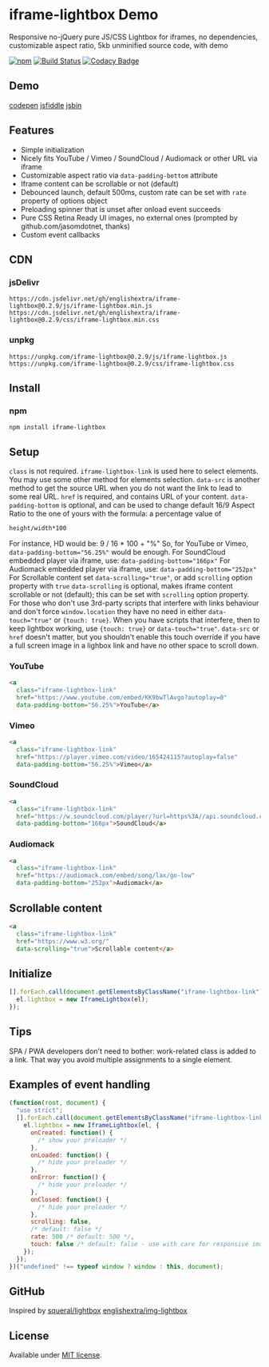 # iframe-lightbox Demo

Responsive no-jQuery pure JS/CSS Lightbox for iframes, no dependencies, customizable aspect ratio, 5kb unminified source code, with demo

[![npm](https://img.shields.io/npm/v/iframe-lightbox.svg)](https://www.npmjs.com/package/iframe-lightbox)
[![Build Status](https://travis-ci.com/englishextra/iframe-lightbox.svg?branch=master)](https://travis-ci.com/englishextra/iframe-lightbox)
[![Codacy Badge](https://app.codacy.com/project/badge/Grade/369642c14d3344bebe134c76f0f5dde8)](https://www.codacy.com/manual/englishextra/iframe-lightbox/dashboard?utm_source=github.com&amp;utm_medium=referral&amp;utm_content=englishextra/iframe-lightbox&amp;utm_campaign=Badge_Grade)

## Demo

[codepen](https://codepen.io/englishextra/full/jmjayV/)
[jsfiddle](https://fiddle.jshell.net/englishextra/8pzy6uhr/show/)
[jsbin](https://output.jsbin.com/saqine)

## Features

* Simple initialization
* Nicely fits YouTube / Vimeo / SoundCloud / Audiomack or other URL via iframe
* Customizable aspect ratio via `data-padding-bottom` attribute
* Iframe content can be scrollable or not (default)
* Debounced launch, default 500ms, custom rate can be set with `rate` property of options object
* Preloading spinner that is unset after onload event succeeds
* Pure CSS Retina Ready UI images, no external ones (prompted by github.com/jasomdotnet, thanks)
* Custom event callbacks

## CDN

### jsDelivr

`https://cdn.jsdelivr.net/gh/englishextra/iframe-lightbox@0.2.9/js/iframe-lightbox.min.js`
`https://cdn.jsdelivr.net/gh/englishextra/iframe-lightbox@0.2.9/css/iframe-lightbox.min.css`

### unpkg

`https://unpkg.com/iframe-lightbox@0.2.9/js/iframe-lightbox.js`
`https://unpkg.com/iframe-lightbox@0.2.9/css/iframe-lightbox.css`

## Install

### npm

`npm install iframe-lightbox`

## Setup

`class` is not required. `iframe-lightbox-link` is used here to select elements. You may use some other method for elements selection.
`data-src` is another method to get the source URL when you do not want the link to lead to some real URL.
`href` is required, and contains URL of your content.
`data-padding-bottom` is optional, and can be used to change default 16/9 Aspect Ratio to the one of yours with the formula: a percentage value of

```txt
height/width*100
```

For instance, HD would be: 9 / 16 * 100 + "%"
So, for YouTube or Vimeo, `data-padding-bottom="56.25%"` would be enough.
For SoundCloud embedded player via iframe, use: `data-padding-bottom="166px"`
For Audiomack embedded player via iframe, use: `data-padding-bottom="252px"`
For Scrollable content set `data-scrolling="true"`, or add `scrolling` option property with `true`
`data-scrolling` is optional, makes iframe content scrollable or not (default); this can be set with `scrolling` option property.
For those who don't use 3rd-party scripts that interfere with links behaviour and don't force `window.location` they have no need in either `data-touch="true"` or `{touch: true}`.
When you have scripts that interfere, then to keep lightbox working, use `{touch: true}` or `data-touch="true"`.
`data-src` or `href` doesn't matter, but you shouldn't enable this touch override if you have a full screen image in a lighbox link and have no other space to scroll down.

### YouTube

```html
<a
  class="iframe-lightbox-link"
  href="https://www.youtube.com/embed/KK9bwTlAvgo?autoplay=0"
  data-padding-bottom="56.25%">YouTube</a>
```

### Vimeo

```html
<a
  class="iframe-lightbox-link"
  href="https://player.vimeo.com/video/165424115?autoplay=false"
  data-padding-bottom="56.25%">Vimeo</a>
```

### SoundCloud

```html
<a
  class="iframe-lightbox-link"
  href="https://w.soundcloud.com/player/?url=https%3A//api.soundcloud.com/tracks/317031598&amp;auto_play=false&amp;hide_related=false&amp;show_comments=true&amp;show_user=true&amp;show_reposts=false&amp;visual=true"
  data-padding-bottom="166px">SoundCloud</a>
```

### Audiomack

```html
<a
  class="iframe-lightbox-link"
  href="https://audiomack.com/embed/song/lax/go-low"
  data-padding-bottom="252px">Audiomack</a>
```

## Scrollable content

```html
<a
  class="iframe-lightbox-link"
  href="https://www.w3.org/"
  data-scrolling="true">Scrollable content</a>
```

## Initialize

```js
[].forEach.call(document.getElementsByClassName("iframe-lightbox-link"), function (el) {
  el.lightbox = new IframeLightbox(el);
});
```

## Tips

SPA / PWA developers don't need to bother: work-related class is added to a link.
That way you avoid multiple assignments to a single element.

## Examples of event handling

```js
(function(root, document) {
  "use strict";
  [].forEach.call(document.getElementsByClassName("iframe-lightbox-link"), function(el) {
    el.lightbox = new IframeLightbox(el, {
      onCreated: function() {
        /* show your preloader */
      },
      onLoaded: function() {
        /* hide your preloader */
      },
      onError: function() {
        /* hide your preloader */
      },
      onClosed: function() {
        /* hide your preloader */
      },
      scrolling: false,
      /* default: false */
      rate: 500 /* default: 500 */,
      touch: false /* default: false - use with care for responsive images in links on vertical mobile screens */
    });
  });
})("undefined" !== typeof window ? window : this, document);
```

## GitHub

Inspired by [squeral/lightbox](https://github.com/squeral/lightbox)
[englishextra/img-lightbox](https://github.com/englishextra/img-lightbox)

## License

Available under [MIT license](https://opensource.org/licenses/MIT).
